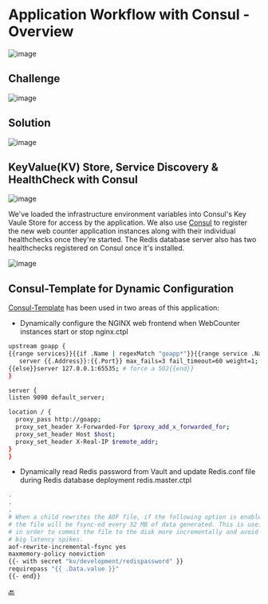 # Application Workflow with Consul - Overview

![image](https://user-images.githubusercontent.com/9472095/54201547-3682bc00-44ce-11e9-9095-f978ad482fac.png)

## Challenge

![image](https://user-images.githubusercontent.com/9472095/54204298-41404f80-44d4-11e9-8e54-c849f7020afe.png)

## Solution

![image](https://user-images.githubusercontent.com/9472095/54204335-574e1000-44d4-11e9-9cf4-97474e15fd5a.png)

## KeyValue(KV) Store, Service Discovery & HealthCheck with Consul

![image](https://user-images.githubusercontent.com/9472095/43804387-bf56beea-9a93-11e8-8465-955bcea194f1.png)

We've loaded the infrastructure environment variables into Consul's Key Vaule Store for access by the application.
We also use [Consul](https://www.consul.io/) to register the new web counter application instances along with their individual healthchecks once they're started. The Redis database server also has two healthchecks registered on Consul once it's installed.

![image](https://user-images.githubusercontent.com/9472095/43804493-1c7db088-9a94-11e8-9798-75131ae8ae1c.png)

## Consul-Template for Dynamic Configuration

[Consul-Template](https://www.hashicorp.com/blog/introducing-consul-template.html) has been used in two areas of this application:

* Dynamically configure the NGINX web frontend when WebCounter instances start or stop
 nginx.ctpl

 ``` bash
 upstream goapp {
 {{range services}}{{if .Name | regexMatch "goapp*"}}{{range service .Name}}
    server {{.Address}}:{{.Port}} max_fails=3 fail_timeout=60 weight=1; {{end}}{{end}}
 {{else}}server 127.0.0.1:65535; # force a 502{{end}}
}

server {
 listen 9090 default_server;

 location / {
   proxy_pass http://goapp;
   proxy_set_header X-Forwarded-For $proxy_add_x_forwarded_for;
   proxy_set_header Host $host;
   proxy_set_header X-Real-IP $remote_addr;
 }
}
```

* Dynamically read Redis password from Vault and update Redis.conf file during Redis database deployment
redis.master.ctpl

``` bash
.
.
.
# When a child rewrites the AOF file, if the following option is enabled
# the file will be fsync-ed every 32 MB of data generated. This is useful
# in order to commit the file to the disk more incrementally and avoid
# big latency spikes.
aof-rewrite-incremental-fsync yes
maxmemory-policy noeviction
{{- with secret "kv/development/redispassword" }}
requirepass "{{ .Data.value }}"
{{- end}}
```

[:back:](../../ReadMe.md)